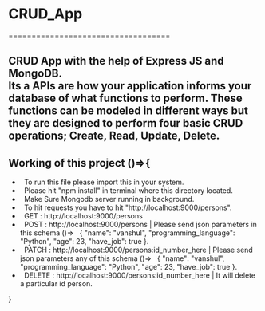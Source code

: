 # CRUD_App
===================================

CRUD App with the help of Express JS and MongoDB.  
Its a APIs are how your application informs your database of what functions to perform. 
These functions can be modeled in different ways but they are designed to perform four basic CRUD operations; Create, Read, Update, Delete.
------------------------

Working of this project ()=>{
------------------------

*   To run this file please import this in your system.
*   Please hit "npm install" in terminal where this directory located.
*   Make Sure Mongodb server running in background.
*   To hit requests you have to hit "http://localhost:9000/persons".
*   GET : http://localhost:9000/persons
*   POST : http://localhost:9000/persons | Please send json parameters in this schema ()=>
    { "name": "vanshul", "programming_language": "Python", "age": 23, "have_job": true }.
*   PATCH : http://localhost:9000/persons:id_number_here | Please send json parameters any of this schema ()=>
    { "name": "vanshul", "programming_language": "Python", "age": 23, "have_job": true }.
*   DELETE : http://localhost:9000/persons:id_number_here | It will delete a particular id person.

}
